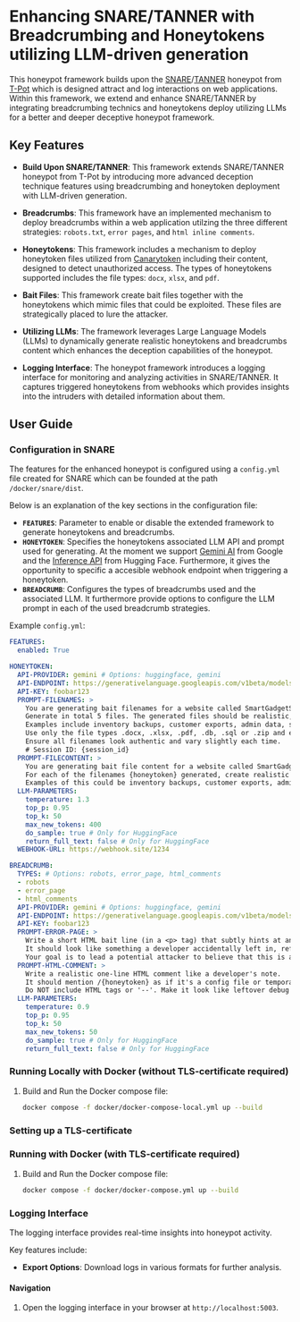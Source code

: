 # Enhancing SNARE/TANNER with Breadcrumbing and Honeytokens utilizing LLM-driven generation

This honeypot framework builds upon the [SNARE](https://github.com/mushorg/snare)/[TANNER](https://github.com/mushorg/tanner/tree/main) honeypot from [T-Pot](https://github.com/telekom-security/tpotce/tree/master) which is designed attract and log interactions on web applications. Within this framework, we extend and enhance SNARE/TANNER by integrating breadcrumbing technics and honeytokens deploy utilizing LLMs for a better and deeper deceptive honeypot framework.

## Key Features

- **Build Upon SNARE/TANNER**: This framework extends SNARE/TANNER honeypot from T-Pot by introducing more advanced deception technique features using breadcrumbing and honeytoken deployment with LLM-driven generation.

- **Breadcrumbs**: This framework have an implemented mechanism to deploy breadcrumbs within a web application utilzing the three different strategies: `robots.txt`, `error pages`, and `html inline comments`.

- **Honeytokens**: This framework includes a mechanism to deploy honeytoken files utilized from [Canarytoken](https://canarytokens.org/nest/generate) including their content, designed to detect unauthorized access. The types of honeytokens supported includes the file types: `docx`, `xlsx`, and `pdf`.

- **Bait Files**: This framework create bait files together with the honeytokens which mimic files that could be exploited. These files are strategically placed to lure the attacker.

- **Utilizing LLMs**: The framework leverages Large Language Models (LLMs) to dynamically generate realistic honeytokens and breadcrumbs content which enhances the deception capabilities of the honeypot.

- **Logging Interface**: The honeypot framework introduces a logging interface for monitoring and analyzing activities in SNARE/TANNER. It captures triggered honeytokens from webhooks which provides insights into the intruders with detailed information about them.

## User Guide

### Configuration in SNARE
The features for the enhanced honeypot is configured using a `config.yml` file created for SNARE which can be founded at the path `/docker/snare/dist`. 

Below is an explanation of the key sections in the configuration file:

- **`FEATURES`**: Parameter to enable or disable the extended framework to generate honeytokens and breadcrumbs.
- **`HONEYTOKEN`**: Specifies the honeytokens associated LLM API and prompt used for generating. At the moment we support [Gemini AI](https://aistudio.google.com/prompts/new_chat) from Google and the [Inference API](https://huggingface.co/docs/inference-providers/index) from Hugging Face. Furthermore, it gives the opportunity to specific a accesible webhook endpoint when triggering a honeytoken.
- **`BREADCRUMB`**: Configures the types of breadcrumbs used and the associated LLM. It furthermore provide options to configure the LLM prompt in each of the used breadcrumb strategies.

Example `config.yml`:
```yaml
FEATURES:
  enabled: True

HONEYTOKEN:
  API-PROVIDER: gemini # Options: huggingface, gemini
  API-ENDPOINT: https://generativelanguage.googleapis.com/v1beta/models/gemini-2.0-flash
  API-KEY: foobar123
  PROMPT-FILENAMES: >
    You are generating bait filenames for a website called SmartGadgetStore.live, which sells smart gadgets and electronics online.
    Generate in total 5 files. The generated files should be realistic, code-friendly filenames (no spaces or special characters) that might contain sensitive internal data.
    Examples include inventory backups, customer exports, admin data, supplier lists, or device configuration dumps.
    Use only the file types .docx, .xlsx, .pdf, .db, .sql or .zip and ensure there is minumum one .docx, one .xlsx and one .pdf file.
    Ensure all filenames look authentic and vary slightly each time.
    # Session ID: {session_id}
  PROMPT-FILECONTENT: >
    You are generating bait file content for a website called SmartGadgetStore.live, which sells smart gadgets and electronics online.
    For each of the filenames {honeytoken} generated, create realistic and believable content that might be found in a file.
    Examples of this could be inventory backups, customer exports, admin data, supplier lists, or device configuration dumps.
  LLM-PARAMETERS:
    temperature: 1.3
    top_p: 0.95
    top_k: 50
    max_new_tokens: 400
    do_sample: true # Only for HuggingFace
    return_full_text: false # Only for HuggingFace
  WEBHOOK-URL: https://webhook.site/1234

BREADCRUMB:
  TYPES: # Options: robots, error_page, html_comments
  - robots
  - error_page
  - html_comments
  API-PROVIDER: gemini # Options: huggingface, gemini
  API-ENDPOINT: https://generativelanguage.googleapis.com/v1beta/models/gemini-2.0-flash
  API-KEY: foobar123
  PROMPT-ERROR-PAGE: >
    Write a short HTML bait line (in a <p> tag) that subtly hints at an internal file located at /{honeytoken}. 
    It should look like something a developer accidentally left in, referencing the file path naturally.
    Your goal is to lead a potential attacker to believe that this is a legitimate file path. 
  PROMPT-HTML-COMMENT: >
    Write a realistic one-line HTML comment like a developer's note.
    It should mention /{honeytoken} as if it's a config file or temporary log.
    Do NOT include HTML tags or '--'. Make it look like leftover debug info."
  LLM-PARAMETERS:
    temperature: 0.9
    top_p: 0.95
    top_k: 50
    max_new_tokens: 50
    do_sample: true # Only for HuggingFace
    return_full_text: false # Only for HuggingFace
```

### Running Locally with Docker (without TLS-certificate required)

1. Build and Run the Docker compose file:
     ```bash
     docker compose -f docker/docker-compose-local.yml up --build
     ```

### Setting up a TLS-certificate

### Running with Docker (with TLS-certificate required)

1. Build and Run the Docker compose file:
     ```bash
     docker compose -f docker/docker-compose.yml up --build
     ```

### Logging Interface

The logging interface provides real-time insights into honeypot activity. 




Key features include:

- **Export Options**: Download logs in various formats for further analysis.

#### Navigation

1. Open the logging interface in your browser at `http://localhost:5003`.




